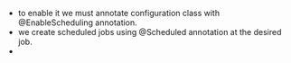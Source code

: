 - to enable it we must annotate configuration class with @EnableScheduling annotation.
- we create scheduled jobs using @Scheduled annotation at the desired job.
- 